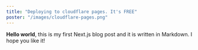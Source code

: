 ```yaml
---
title: "Deploying to cloudflare pages. It's FREE"
poster: "/images/cloudflare-pages.png"
---
```


**Hello world**, this is my first Next.js blog post and it is written in Markdown.
I hope you like it!
